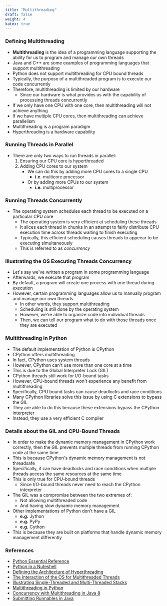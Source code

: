 ```yaml
---
title: "Multithreading"
draft: false
weight: 4
katex: true
---
```


### Defining Multithreading
- **Multithreading** is the idea of a programming language supporting the ability for us to program and manage our own threads
- Java and C++ are some examples of programming languages that support multithreading
- Python does not support multithreading for CPU bound threads
- Typically, the purpose of a multithreaded program is to execute our code concurrently
- Therefore, multithreading is limited by our hardware
	- Since our hardware is what provides us with the capability of processing threads concurrently
- If we only have one CPU with one core, then multithreading will not achieve anything
- If we have multiple CPU cores, then multithreading can achieve parallelism
- Multithreading is a program paradigm
- Hyperthreading is a hardware capability

### Running Threads in Parallel
- There are only two ways to run threads in parallel:
	1. Ensuring our CPU core is hyperthreaded
	2. Adding CPU cores to our system
		- We can do this by adding more CPU cores to a single CPU
			- **i.e.** multicore processor
		- Or by adding more CPUs to our system
			- **i.e.** multiprocessor

### Running Threads Concurrently
- The operating system schedules each thread to be executed on a particular CPU core
	- The operating system is very efficient at scheduling these threads
	- It slices each thread in chunks in an attempt to fairly distribute CPU execution time across threads waiting to finish executing
	- Typically, this efficient scheduling causes threads to appeear to be executing simultaneously
	- This is referred to as *concurrency*

### Illustrating the OS Executing Threads Concurrency
- Let's say we've written a program in some programming language
- Afterwards, we execute that program
- By default, a program will create one process with one thread during execution
- However, certain programming languages allow us to manually program and manage our own threads
	- In other words, they support multithreading
	- Scheduling is still done by the operating system
	- However, we're able to organize code into individual threads
	- Then, we can tell our program what to do with those threads once they are executed

### Multithreading in Python
- The default implementation of Python is CPython
- CPython offers multithreading
- In fact, CPython uses system threads
- However, CPython can't use more than one core at a time
- This is due to the Global Interpreter Lock (GIL)
- CPython threads still work for I/O-bound tasks
- However, CPU-bound threads won't experience any benefit from multithreading
- Specifically, CPU bound tasks can cause deadlocks and race conditions
- Many CPython libraries solve this issue by using C extensions to bypass the GIL
- They are able to do this because these extensions bypass the CPython interpreter
- Instead, they use a very efficient C compiler

### Details about the GIL and CPU-Bound Threads
- In order to make the dynamic memory management in CPython work correctly, then the GIL prevents multiple threads from running CPython code at the same time
- This is because CPython's dynamic memory management is not threadsafe
- Specifically, it can have deadlocks and race conditions when multiple threads access the same resources at the same time
- This is only true for CPU-bound threads
	- Since I/O-bound threads never need to reach the CPython interpreter
- The GIL was a compromise between the two extremes of:
	- Not allowing multithreaded code
	- And having slow dynamic memory management
- Other implementations of Python don't have a GIL
	- **e.g.** Jython
	- **e.g.** PyPy
	- **e.g.** Cython
- This is because they are built on platforms that handle dynamic memory management differently

### References
- [Python Essential Reference](http://index-of.co.uk/Python/Python%20Essential%20Reference,%20Fourth%20Edition.pdf)
- [Python in a Nuteshell](https://www.arp.com/medias/13916546.pdf)
- [Defining the Architecture of Hyperthreading](https://stackoverflow.com/questions/200469/what-is-the-difference-between-a-process-and-a-thread/19518207#19518207)
- [The Interaction of the OS for Multithreaded Threads](https://www.cs.uic.edu/~jbell/CourseNotes/OperatingSystems/4_Threads.html)
- [Illustrating Single-Threaded and Multi-Threaded Stacks](https://github.com/angrave/SystemProgramming/wiki/Pthreads%2C-Part-1%3A-Introduction#how-does-the-threads-stack-work)
- [Multithreading in Python](https://stackoverflow.com/questions/44793371/is-multithreading-in-python-a-myth)
- [Concurrency with Multithreading in Java 8](https://winterbe.com/posts/2015/04/07/java8-concurrency-tutorial-thread-executor-examples/)
- [Submitting Runnables in Java](http://tutorials.jenkov.com/java-util-concurrent/executorservice.html#submit-runnable)
